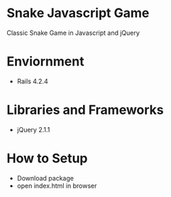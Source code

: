 # Snake Javascript Game
Classic Snake Game in Javascript and jQuery

# Enviornment
- Rails 4.2.4

# Libraries and Frameworks
- jQuery 2.1.1

# How to Setup
- Download package
- open index.html in browser
